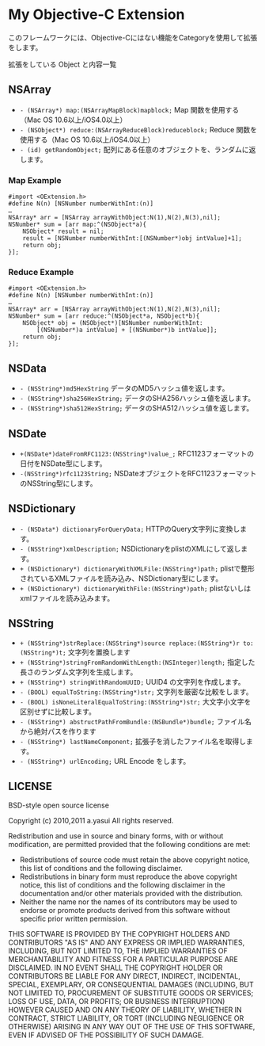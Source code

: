 
My Objective-C Extension
========================

このフレームワークには、Objective-Cにはない機能をCategoryを使用して拡張をします。

拡張をしている Object と内容一覧


NSArray
-------

- `- (NSArray*) map:(NSArrayMapBlock)mapblock;` Map 関数を使用する（Mac OS 10.6以上/iOS4.0以上）
- `- (NSObject*) reduce:(NSArrayReduceBlock)reduceblock;` Reduce 関数を使用する（Mac OS 10.6以上/iOS4.0以上）
- `- (id) getRandomObject;` 配列にある任意のオブジェクトを、ランダムに返します。

### Map Example

	#import <OExtension.h>
	#define N(n) [NSNumber numberWithInt:(n)]
	…
	NSArray* arr = [NSArray arrayWithObject:N(1),N(2),N(3),nil];
	NSNumber* sum = [arr map:^(NSObject*a){
		NSObject* result = nil;
		result = [NSNumber numberWithInt:[(NSNumber*)obj intValue]+1];
		return obj;
	}];

### Reduce Example

	#import <OExtension.h>
	#define N(n) [NSNumber numberWithInt:(n)]
	…
	NSArray* arr = [NSArray arrayWithObject:N(1),N(2),N(3),nil];
	NSNumber* sum = [arr reduce:^(NSObject*a, NSObject*b){
		NSObject* obj = (NSObject*)[NSNumber numberWithInt:
			[(NSNumber*)a intValue] + [(NSNumber*)b intValue]];
		return obj;
	}];

NSData
------

- `- (NSString*)md5HexString` データのMD5ハッシュ値を返します。
- `- (NSString*)sha256HexString;` データのSHA256ハッシュ値を返します。
- `- (NSString*)sha512HexString;` データのSHA512ハッシュ値を返します。

NSDate
------

- `+(NSDate*)dateFromRFC1123:(NSString*)value_;` RFC1123フォーマットの日付をNSDate型にします。
- `-(NSString*)rfc1123String;` NSDateオブジェクトをRFC1123フォーマットのNSString型にします。

NSDictionary
------------

- `- (NSData*) dictionaryForQueryData;` HTTPのQuery文字列に変換します。
- `- (NSString*)xmlDescription;` NSDictionaryをplistのXMLにして返します。
- `+ (NSDictionary*) dictionaryWithXMLFile:(NSString*)path;` plistで整形されているXMLファイルを読み込み、NSDictionary型にします。
- `+ (NSDictionary*) dictionaryWithFile:(NSString*)path;` plistないしはxmlファイルを読み込みます。

NSString
--------

- `+ (NSString*)strReplace:(NSString*)source replace:(NSString*)r to:(NSString*)t;` 文字列を置換します
- `+ (NSString*)stringFromRandomWithLength:(NSInteger)length;` 指定した長さのランダム文字列を生成します。
- `+ (NSString*) stringWithRandomUUID;` UUID4 の文字列を作成します。
- `- (BOOL) equalToString:(NSString*)str;` 文字列を厳密な比較をします。
- `- (BOOL) isNoneLiteralEqualToString:(NSString*)str;` 大文字小文字を区別せずに比較します。
- `- (NSString*) abstructPathFromBundle:(NSBundle*)bundle;` ファイル名から絶対パスを作ります
- `- (NSString*) lastNameComponent;` 拡張子を消したファイル名を取得します。
- `- (NSString*) urlEncoding;` URL Encode をします。



LICENSE
-------
BSD-style open source license

Copyright (c) 2010,2011 a.yasui
All rights reserved.

Redistribution and use in source and binary forms, with or without modification, are permitted provided that the following conditions are met:

- Redistributions of source code must retain the above copyright notice, this list of conditions and the following disclaimer.
- Redistributions in binary form must reproduce the above copyright notice, this list of conditions and the following disclaimer in the documentation and/or other materials provided with the distribution.
- Neither the name nor the names of its contributors may be used to endorse or promote products derived from this software without specific prior written permission.

THIS SOFTWARE IS PROVIDED BY THE COPYRIGHT HOLDERS AND CONTRIBUTORS "AS IS" AND ANY EXPRESS OR IMPLIED WARRANTIES, INCLUDING, BUT NOT LIMITED TO, THE IMPLIED WARRANTIES OF MERCHANTABILITY AND FITNESS FOR A PARTICULAR PURPOSE ARE DISCLAIMED. IN NO EVENT SHALL THE COPYRIGHT HOLDER OR CONTRIBUTORS BE LIABLE FOR ANY DIRECT, INDIRECT, INCIDENTAL, SPECIAL, EXEMPLARY, OR CONSEQUENTIAL DAMAGES (INCLUDING, BUT NOT LIMITED TO, PROCUREMENT OF SUBSTITUTE GOODS OR SERVICES; LOSS OF USE, DATA, OR PROFITS; OR BUSINESS INTERRUPTION) HOWEVER CAUSED AND ON ANY THEORY OF LIABILITY, WHETHER IN CONTRACT, STRICT LIABILITY, OR TORT (INCLUDING NEGLIGENCE OR OTHERWISE) ARISING IN ANY WAY OUT OF THE USE OF THIS SOFTWARE, EVEN IF ADVISED OF THE POSSIBILITY OF SUCH DAMAGE.

